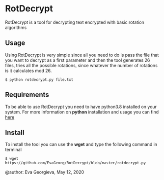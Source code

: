 # RotDecrypt
RotDecrypt is a tool for decrypting text encrypted with basic rotation algorithms

<h2>Usage</h2> 

Using RotDecrypt is very simple since all you need to do is pass the file that you want to decrypt as a first parameter
and then the tool generates 26 files, tries all the possible rotations, since whatever the number of rotations is it
calculates mod 26.

```
$ python rotdecrypt.py file.txt
```

<h2>Requirements</h2> 

To be able to use RotDecrypt you need to have python3.8 installed on your system. For more information on **python** installation
and usage you can find [here](https://www.python.org/)


<h2>Install</h2> 

To install the tool you can use the **wget** and type the following command in terminal
```
$ wget https://github.com/EvaGeorg/RotDecrypt/blob/master/rotdecrypt.py
```



@author: Eva Georgieva, May 12, 2020

